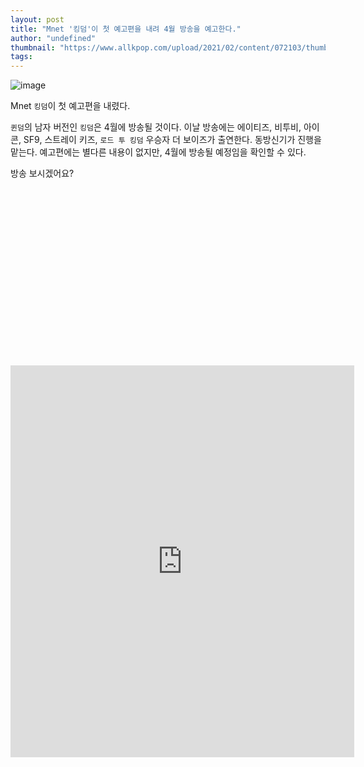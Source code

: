 ```yaml
---
layout: post
title: "Mnet '킹덤'이 첫 예고편을 내려 4월 방송을 예고한다."
author: "undefined"
thumbnail: "https://www.allkpop.com/upload/2021/02/content/072103/thumb/1612749799-20210207-kingdom.jpg"
tags: 
---
```



![image](https://www.allkpop.com/upload/2021/02/content/072103/1612749799-20210207-kingdom.jpg)

Mnet `킹덤`이 첫 예고편을 내렸다.

`퀸덤`의 남자 버전인 `킹덤`은 4월에 방송될 것이다. 이날 방송에는 에이티즈, 비투비, 아이콘, SF9, 스트레이 키즈, `로드 투 킹덤` 우승자 더 보이즈가 출연한다. 동방신기가 진행을 맡는다. 예고편에는 별다른 내용이 없지만, 4월에 방송될 예정임을 확인할 수 있다.

방송 보시겠어요?


<div class="video_wrapper" style="padding-top: 56.25%;">
    <iframe id="twitter-widget-0" scrolling="no" frameborder="0" allowtransparency="true" allowfullscreen="true" class="" style="position: static; visibility: visible; width: 550px; height: 627px; display: block; flex-grow: 1;" title="Twitter Tweet" src="https://platform.twitter.com/embed/Tweet.html?creatorScreenName=allkpop&amp;dnt=false&amp;embedId=twitter-widget-0&amp;frame=false&amp;hideCard=false&amp;hideThread=false&amp;id=1358596575111610368&amp;lang=en&amp;origin=https%3A%2F%2Fwww.allkpop.com%2Farticle%2F2021%2F02%2Fmnets-kingdom-drops-first-trailer-and-announces-april-broadcast&amp;siteScreenName=allkpop&amp;theme=light&amp;widgetsVersion=889aa01%3A1612811843556&amp;width=550px" data-tweet-id="1358596575111610368"></iframe>
</div>
